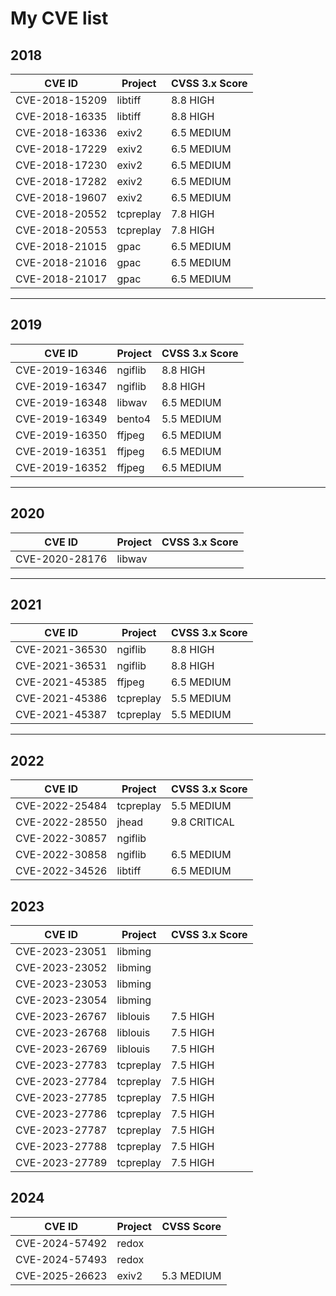 # My CVE list

## 2018
| CVE ID         | Project   | CVSS 3.x Score |
| -------------- | --------- | -------------- |
| CVE-2018-15209 | libtiff   | 8.8 HIGH       |
| CVE-2018-16335 | libtiff   | 8.8 HIGH       |
| CVE-2018-16336 | exiv2     | 6.5 MEDIUM     |
| CVE-2018-17229 | exiv2     | 6.5 MEDIUM     |
| CVE-2018-17230 | exiv2     | 6.5 MEDIUM     |
| CVE-2018-17282 | exiv2     | 6.5 MEDIUM     |
| CVE-2018-19607 | exiv2     | 6.5 MEDIUM     |
| CVE-2018-20552 | tcpreplay | 7.8 HIGH       |
| CVE-2018-20553 | tcpreplay | 7.8 HIGH       |
| CVE-2018-21015 | gpac      | 6.5 MEDIUM     |
| CVE-2018-21016 | gpac      | 6.5 MEDIUM     |
| CVE-2018-21017 | gpac      | 6.5 MEDIUM     |

---
## 2019
| CVE ID         | Project | CVSS 3.x Score |
| -------------- | ------- | -------------- |
| CVE-2019-16346 | ngiflib | 8.8 HIGH       |
| CVE-2019-16347 | ngiflib | 8.8 HIGH       |
| CVE-2019-16348 | libwav  | 6.5 MEDIUM     |
| CVE-2019-16349 | bento4  | 5.5 MEDIUM     |
| CVE-2019-16350 | ffjpeg  | 6.5 MEDIUM     |
| CVE-2019-16351 | ffjpeg  | 6.5 MEDIUM     |
| CVE-2019-16352 | ffjpeg  | 6.5 MEDIUM     |

---
## 2020
| CVE ID         | Project | CVSS 3.x Score |
| -------------- | ------- | -------------- |
| CVE-2020-28176 | libwav  |
---
## 2021
| CVE ID         | Project   | CVSS 3.x Score |
| -------------- | --------- | -------------- |
| CVE-2021-36530 | ngiflib   | 8.8 HIGH       |
| CVE-2021-36531 | ngiflib   | 8.8 HIGH       |
| CVE-2021-45385 | ffjpeg    | 6.5 MEDIUM     |
| CVE-2021-45386 | tcpreplay | 5.5 MEDIUM     |
| CVE-2021-45387 | tcpreplay | 5.5 MEDIUM     |

---
## 2022
| CVE ID         | Project   | CVSS 3.x Score |
| -------------- | --------- | -------------- |
| CVE-2022-25484 | tcpreplay | 5.5 MEDIUM     |
| CVE-2022-28550 | jhead     | 9.8 CRITICAL   |
| CVE-2022-30857 | ngiflib   |
| CVE-2022-30858 | ngiflib   | 6.5 MEDIUM     |
| CVE-2022-34526 | libtiff   | 6.5 MEDIUM     |

## 2023
| CVE ID         | Project   | CVSS 3.x Score |
| -------------- | --------- | -------------- |
| CVE-2023-23051 | libming   |
| CVE-2023-23052 | libming   |
| CVE-2023-23053 | libming   |
| CVE-2023-23054 | libming   |
| CVE-2023-26767 | liblouis  | 7.5 HIGH       |
| CVE-2023-26768 | liblouis  | 7.5 HIGH       |
| CVE-2023-26769 | liblouis  | 7.5 HIGH       |
| CVE-2023-27783 | tcpreplay | 7.5 HIGH       |
| CVE-2023-27784 | tcpreplay | 7.5 HIGH       |
| CVE-2023-27785 | tcpreplay | 7.5 HIGH       |
| CVE-2023-27786 | tcpreplay | 7.5 HIGH       |
| CVE-2023-27787 | tcpreplay | 7.5 HIGH       |
| CVE-2023-27788 | tcpreplay | 7.5 HIGH       |
| CVE-2023-27789 | tcpreplay | 7.5 HIGH       |

## 2024
| CVE ID         | Project | CVSS Score |
| -------------- | ------- | ---------- |
| CVE-2024-57492 | redox   |            |
| CVE-2024-57493 | redox   |            |
| CVE-2025-26623 | exiv2   | 5.3 MEDIUM |